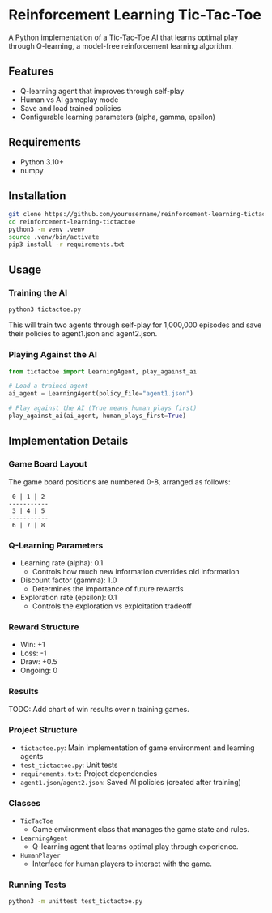 # Reinforcement Learning Tic-Tac-Toe

A Python implementation of a Tic-Tac-Toe AI that learns optimal play through Q-learning, a model-free reinforcement learning algorithm.

## Features

- Q-learning agent that improves through self-play
- Human vs AI gameplay mode
- Save and load trained policies
- Configurable learning parameters (alpha, gamma, epsilon)

## Requirements

- Python 3.10+
- numpy

## Installation

```bash
git clone https://github.com/yourusername/reinforcement-learning-tictactoe.git
cd reinforcement-learning-tictactoe
python3 -m venv .venv
source .venv/bin/activate
pip3 install -r requirements.txt
```

## Usage

### Training the AI

```bash
python3 tictactoe.py
```

This will train two agents through self-play for 1,000,000 episodes and save their policies to agent1.json and agent2.json.

### Playing Against the AI

```py
from tictactoe import LearningAgent, play_against_ai

# Load a trained agent
ai_agent = LearningAgent(policy_file="agent1.json")

# Play against the AI (True means human plays first)
play_against_ai(ai_agent, human_plays_first=True)
```

## Implementation Details

### Game Board Layout

The game board positions are numbered 0-8, arranged as follows:

```text
 0 | 1 | 2 
-----------
 3 | 4 | 5 
-----------
 6 | 7 | 8 
```

### Q-Learning Parameters

- Learning rate (alpha): 0.1
  - Controls how much new information overrides old information
- Discount factor (gamma): 1.0
  - Determines the importance of future rewards
- Exploration rate (epsilon): 0.1
  - Controls the exploration vs exploitation tradeoff

### Reward Structure

- Win: +1
- Loss: -1
- Draw: +0.5
- Ongoing: 0

### Results

TODO: Add chart of win results over n training games.

### Project Structure

- `tictactoe.py`: Main implementation of game environment and learning agents
- `test_tictactoe.py`: Unit tests
- `requirements.txt:` Project dependencies
- `agent1.json`/`agent2.json`: Saved AI policies (created after training)

### Classes

- ```TicTacToe```
  - Game environment class that manages the game state and rules.
- ```LearningAgent```
  - Q-learning agent that learns optimal play through experience.
- ```HumanPlayer```
  - Interface for human players to interact with the game.

### Running Tests

```bash
python3 -m unittest test_tictactoe.py
```
